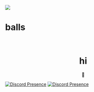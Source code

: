 <p allign="center">
<img src="https://cdn.discordapp.com/attachments/818180413201711125/831857429611806800/aboutme.png">

<h1 allign="center">balls</h1>
<br>
<h1 align="center">hi</h1>



<p align="center"><b>💫</b></p>

[![Discord Presence](https://lanyard.cnrad.dev/api/285681931000086528?borderRadius=5px&idleMessage=not%20doing%20anything&bg=a)](https://discord.com/users/285681931000086528)
[![Discord Presence](https://lanyard.cnrad.dev/api/400492744105000964?borderRadius=5px&idleMessage=not%20doing%20anything&bg=a)](https://discord.com/users/400492744105000964)




